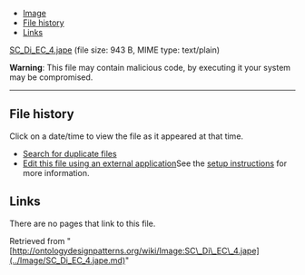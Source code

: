 * [Image](../Image/SC_Di_EC_4.jape.md#file)
* [File history](../Image/SC_Di_EC_4.jape.md#filehistory)
* [Links](../Image/SC_Di_EC_4.jape.md#filelinks)


[SC\_Di\_EC\_4.jape](../images/4/4f/SC_Di_EC_4.jape "SC Di EC 4.jape")‎
 (file size: 943 B, MIME type: text/plain)




__Warning__: This file may contain malicious code, by executing it your system may be compromised.

---



## File history

Click on a date/time to view the file as it appeared at that time.



  
* [Search for duplicate files](http://ontologydesignpatterns.org/wiki/Special:FileDuplicateSearch/SC_Di_EC_4.jape "Special:FileDuplicateSearch/SC Di EC 4.jape")
* [Edit this file using an external application](http://ontologydesignpatterns.org/wiki/index.php?title=Image:SC_Di_EC_4.jape&action=edit&externaledit=true&mode=file "Image:SC Di EC 4.jape")See the [setup instructions](http://www.mediawiki.org/wiki/Manual:External_editors "http://www.mediawiki.org/wiki/Manual:External_editors") for more information.

## Links



There are no pages that link to this file.




Retrieved from "[http://ontologydesignpatterns.org/wiki/Image:SC\_Di\_EC\_4.jape](../Image/SC_Di_EC_4.jape.md)"